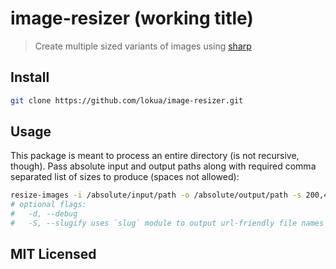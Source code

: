 # image-resizer (working title)

> Create multiple sized variants of images using [sharp][0]

## Install

```sh
git clone https://github.com/lokua/image-resizer.git
```

## Usage

This package is meant to process an entire directory (is not recursive, though).
Pass absolute input and output paths along with required
comma separated list of sizes to produce (spaces not allowed):

```sh
resize-images -i /absolute/input/path -o /absolute/output/path -s 200,400,600,800,1000
# optional flags:
#   -d, --debug
#   -S, --slugify uses `slug` module to output url-friendly file names
```

## MIT Licensed

[0]: http://sharp.dimens.io/
